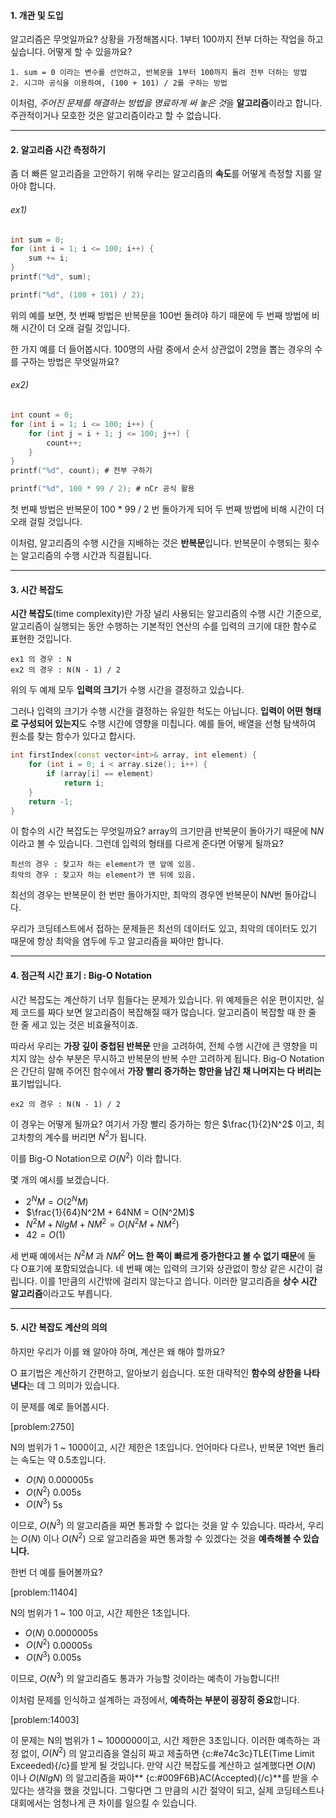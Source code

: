 #### 1. 개관 및 도입

알고리즘은 무엇일까요? 상황을 가정해봅시다. 1부터 100까지 전부 더하는 작업을 하고 싶습니다. 어떻게 할 수 있을까요?

    1. sum = 0 이라는 변수를 선언하고, 반복문을 1부터 100까지 돌려 전부 더하는 방법
    2. 시그마 공식을 이용하여, (100 + 101) / 2를 구하는 방법

이처럼, *주어진 문제를 해결하는 방법을 명료하게 써 놓은 것*을 **알고리즘**이라고 합니다. 주관적이거나 모호한 것은 알고리즘이라고 할 수 없습니다.
***

#### 2. 알고리즘 시간 측정하기

좀 더 빠른 알고리즘을 고안하기 위해 우리는 알고리즘의 **속도**를 어떻게 측정할 지를 알아야 합니다.
###### ex1)
```c
int sum = 0;
for (int i = 1; i <= 100; i++) {
    sum += i;
}
printf("%d", sum);
```
```c
printf("%d", (100 + 101) / 2);
```
위의 예를 보면, 첫 번째 방법은 반복문을 100번 돌려야 하기 때문에 두 번째 방법에 비해 시간이 더 오래 걸릴 것입니다.


한 가지 예를 더 들어봅시다. 100명의 사람 중에서 순서 상관없이 2명을 뽑는 경우의 수를 구하는 방법은 무엇일까요?
###### ex2)
```c
int count = 0;
for (int i = 1; i <= 100; i++) {
    for (int j = i + 1; j <= 100; j++) {
        count++;
    }
}
printf("%d", count); # 전부 구하기
```
```c
printf("%d", 100 * 99 / 2); # nCr 공식 활용
```
첫 번째 방법은 반복문이 100 * 99 / 2 번 돌아가게 되어 두 번째 방법에 비해 시간이 더 오래 걸릴 것입니다.

이처럼, 알고리즘의 수행 시간을 지배하는 것은 **반복문**입니다. 반복문이 수행되는 횟수는 알고리즘의 수행 시간과 직결됩니다.
***

#### 3. 시간 복잡도

**시간 복잡도**(time complexity)란 가장 널리 사용되는 알고리즘의 수행 시간 기준으로, 알고리즘이 실행되는 동안 수행하는 기본적인 연산의 수를 입력의 크기에 대한 함수로 표현한 것입니다.

    ex1 의 경우 : N
    ex2 의 경우 : N(N - 1) / 2
    
위의 두 예제 모두 **입력의 크기**가 수행 시간을 결정하고 있습니다.

그러나 입력의 크기가 수행 시간을 결정하는 유일한 척도는 아닙니다. **입력이 어떤 형태로 구성되어 있는지**도 수행 시간에 영향을 미칩니다.
예를 들어, 배열을 선형 탐색하여 원소를 찾는 함수가 있다고 합시다.
```cpp
int firstIndex(const vector<int>& array, int element) {
    for (int i = 0; i < array.size(); i++) {
        if (array[i] == element)
            return i;
    }
    return -1;
}
```
이 함수의 시간 복잡도는 무엇일까요? array의 크기만큼 반복문이 돌아가기 때문에 N$N$이라고 볼 수 있습니다.
그런데 입력의 형태를 다르게 준다면 어떻게 될까요?

    최선의 경우 : 찾고자 하는 element가 맨 앞에 있음.
    최악의 경우 : 찾고자 하는 element가 맨 뒤에 있음.
    
최선의 경우는 반복문이 한 번만 돌아가지만, 최악의 경우엔 반복문이 N$N$번 돌아갑니다.

우리가 코딩테스트에서 접하는 문제들은 최선의 데이터도 있고, 최악의 데이터도 있기 때문에 항상 최악을 염두에 두고 알고리즘을 짜야만 합니다.
***

#### 4. 점근적 시간 표기 : Big-O Notation

시간 복잡도는 계산하기 너무 힘들다는 문제가 있습니다. 위 예제들은 쉬운 편이지만, 실제 코드를 짜다 보면 알고리즘이 복잡해질 때가 많습니다. 알고리즘이 복잡할 때 한 줄 한 줄 세고 있는 것은 비효율적이죠.

따라서 우리는 **가장 깊이 중첩된 반복문** 만을 고려하여, 전체 수행 시간에 큰 영향을 미치지 않는 상수 부분은 무시하고 반복문의 반복 수만 고려하게 됩니다.
Big-O Notation은 간단히 말해 주어진 함수에서 **가장 빨리 증가하는 항만을 남긴 채 나머지는 다 버리는** 표기법입니다.

    ex2 의 경우 : N(N - 1) / 2

이 경우는 어떻게 될까요?
여기서 가장 빨리 증가하는 항은 $\frac{1}{2}N^2$ 이고, 최고차항의 계수를 버리면 $N^2$가 됩니다.

이를 Big-O Notation으로 $O(N^2)$  이라 합니다.

몇 개의 예시를 보겠습니다.
*  $2^NM = O(2^NM)$ 
*  $\frac{1}{64}N^2M + 64NM = O(N^2M)$ 
*  $N^2M + NlgM + NM^2 = O(N^2M + NM^2)$ 
*  $42 = O(1)$ 

세 번째 예에서는 $N^2M$ 과 $NM^2$ **어느 한 쪽이 빠르게 증가한다고 볼 수 없기 때문**에 둘 다 O표기에 포함되었습니다.
네 번째 예는 입력의 크기와 상관없이 항상 같은 시간이 걸립니다. 이를 1만큼의 시간밖에 걸리지 않는다고 씁니다. 이러한 알고리즘을 **상수 시간 알고리즘**이라고도 부릅니다.

***
#### 5. 시간 복잡도 계산의 의의

하지만 우리가 이를 왜 알아야 하며, 계산은 왜 해야 할까요?

O 표기법은 계산하기 간편하고, 알아보기 쉽습니다. 또한 대략적인 **함수의 상한을 나타낸다**는 데 그 의미가 있습니다. 

이 문제를 예로 들어봅시다.

[problem:2750]

N의 범위가 1 ~ 1000이고, 시간 제한은 1초입니다.
언어마다 다르나, 반복문 1억번 돌리는 속도는 약 0.5초입니다.

*  $O(N)$ 0.000005s
*  $O(N^2)$ 0.005s
*  $O(N^3)$ 5s
    
이므로, $O(N^3)$ 의 알고리즘을 짜면 통과할 수 없다는 것을 알 수 있습니다.
따라서, 우리는 $O(N)$ 이나 $O(N^2)$ 으로 알고리즘을 짜면 통과할 수 있겠다는 것을 **예측해볼 수 있습니다.**

한번 더 예를 들어볼까요?

[problem:11404]

N의 범위가 1 ~ 100 이고, 시간 제한은 1초입니다.

*  $O(N)$ 0.0000005s
*  $O(N^2)$ 0.00005s
*  $O(N^3)$ 0.005s

이므로, $O(N^3)$ 의 알고리즘도 통과가 가능할 것이라는 예측이 가능합니다!!

이처럼 문제를 인식하고 설계하는 과정에서, **예측하는 부분이 굉장히 중요**합니다.

[problem:14003]

이 문제는 N의 범위가 1 ~ 1000000이고, 시간 제한은 3초입니다.
이러한 예측하는 과정 없이, $O(N^2)$ 의 알고리즘을 열심히 짜고 제출하면 {c:#e74c3c}TLE(Time Limit Exceeded){/c}를 받게 될 것입니다.
만약 시간 복잡도를 계산하고 설계했다면 $O(N)$ 이나 $O(NlgN)$ 의 알고리즘을 짜야** {c:#009F6B}AC(Accepted){/c}**를 받을 수 있다는 생각을 했을 것입니다.
그렇다면 그 만큼의 시간 절약이 되고, 실제 코딩테스트나 대회에서는 엄청나게 큰 차이를 일으킬 수 있습니다.
